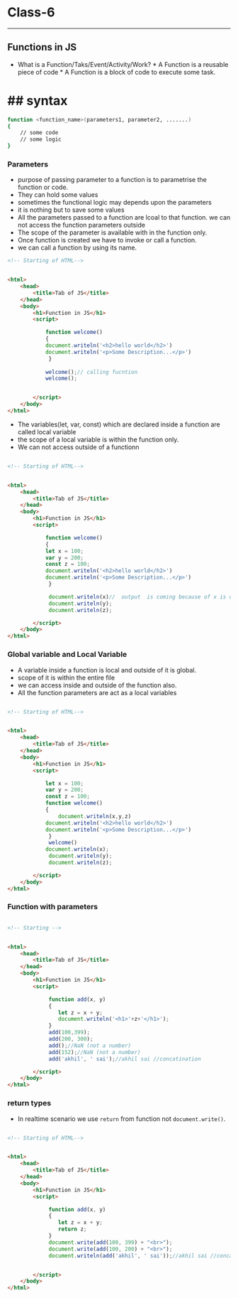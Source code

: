 # Class-6
--------------
## Functions in JS
* What is a Function/Taks/Event/Activity/Work?
      * A Function is a reusable piece of code
      * A Function is a block of code to execute some task.
# ## syntax 
```sh
function <function_name>(parameters1, parameter2, .......)
{
    // some code
    // some logic
}

```
### Parameters
* purpose of passing parameter to a function is to parametrise the function or code.
* They can hold some values
* sometimes the functional logic may depends upon the parameters
* it is nothing but to save some values
* All the parameters passed to  a function are lcoal to that function. we can not access the function parameters outside
* The scope of the parameter is available with in the function only.
* Once function is created we have to invoke or call a function.
* we can call a function by using its name.
```html
<!-- Starting of HTML-->


<html>
    <head>
        <title>Tab of JS</title>
    </head>
    <body>
        <h1>Function in JS</h1>
        <script>

            function welcome()
            {
            document.writeln('<h2>hello world</h2>')
            document.writeln('<p>Some Description...</p>')       
             }
             
            welcome();// calling fucntion
            welcome();


        </script>
    </body>
</html>
```
* The variables(let, var, const) which are declared inside a function are called local variable
* the scope of a local variable is within the function only.
* We can not access outside of a functionn
```html

<!-- Starting of HTML-->


<html>
    <head>
        <title>Tab of JS</title>
    </head>
    <body>
        <h1>Function in JS</h1>
        <script>

            function welcome()
            {
            let x = 100;
            var y = 200;
            const z = 100;
            document.writeln('<h2>hello world</h2>')
            document.writeln('<p>Some Description...</p>')       
             }          

             document.writeln(x)//  output  is coming because of x is defined inside the function
             document.writeln(y);
             document.writeln(z);

        </script>
    </body>
</html>
```
### Global variable and Local Variable
* A variable inside a function is local and outside of it is global.
*  scope of it is within the entire file
*  we can access inside and outside of the function also.
*  All the function parameters are act as a local variables
```html

<!-- Starting of HTML-->


<html>
    <head>
        <title>Tab of JS</title>
    </head>
    <body>
        <h1>Function in JS</h1>
        <script>

            let x = 100;
            var y = 200;
            const z = 100;
            function welcome()
            {
                document.writeln(x,y,z)
            document.writeln('<h2>hello world</h2>')
            document.writeln('<p>Some Description...</p>')       
             }          
             welcome()
            document.writeln(x);
             document.writeln(y);
             document.writeln(z);

        </script>
    </body>
</html>
```
### Function with parameters

```html

<!-- Starting -->


<html>
    <head>
        <title>Tab of JS</title>
    </head>
    <body>
        <h1>Function in JS</h1>
        <script>

             function add(x, y)
             {
                let z = x + y;
                document.writeln('<h1>'+z+'</h1>');
             }
             add(100,399);
             add(200, 300);
             add();//NaN (not a number)
             add(152);//NaN (not a number)
             add('akhil', ' sai');//akhil sai //concatination

        </script>
    </body>
</html>
```
### return types

* In realtime scenario we use  `return` from function not `document.write()`.
```html

<!-- Starting of HTML-->


<html>
    <head>
        <title>Tab of JS</title>
    </head>
    <body>
        <h1>Function in JS</h1>
        <script>

             function add(x, y)
             {
                let z = x + y;
                return z;
             }
             document.write(add(100, 399) + "<br>");
             document.write(add(100, 200) + "<br>");
             document.writeln(add('akhil', ' sai'));//akhil sai //concatination


        </script>
    </body>
</html>
```